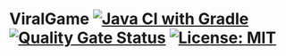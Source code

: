 # ViralGame [![Java CI with Gradle](https://github.com/AvansInformatica-Marc/ViralGame/workflows/Java%20CI%20with%20Gradle/badge.svg)](https://github.com/AvansInformatica-Marc/ViralGame/actions?query=workflow%3A%22Java+CI+with+Gradle%22) [![Quality Gate Status](https://sonarcloud.io/api/project_badges/measure?project=AvansInformatica-Marc_ViralGame&metric=alert_status)](https://sonarcloud.io/dashboard?id=AvansInformatica-Marc_ViralGame) [![License: MIT](https://badgen.net/badge/license/MIT/blue)](https://github.com/AvansInformatica-Marc/ViralGame/blob/master/LICENSE)
 
